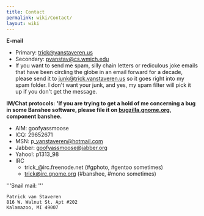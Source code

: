 ```yaml
---
title: Contact
permalink: wiki/Contact/
layout: wiki
---
```


**E-mail**

-   Primary: trick@vanstaveren.us
-   Secondary: pvanstav@cs.wmich.edu
-   If you want to send me spam, silly chain letters or rediculous joke
    emails that have been circling the globe in an email forward for a
    decade, please send it to junk@trick.vanstaveren.us so it goes right
    into my spam folder. I don't want your junk, and yes, my spam filter
    will pick it up if you don't get the message.

**IM/Chat protocols:** **'If you are trying to get a hold of me
concerning a bug in some Banshee software, please file it on
[bugzilla.gnome.org](http://bugzilla.gnome.org), component banshee.**

-   AIM: goofyassmoose
-   ICQ: 29652671
-   MSN: p\_vanstaveren@hotmail.com
-   Jabber: goofyassmoose@jabber.org
-   Yahoo!: p1313\_98
-   IRC
    -   trick\_@irc.freenode.net (\#gphoto, \#gentoo sometimes)
    -   trick@irc.gnome.org (\#banshee, \#mono sometimes)

'''Snail mail: '''

`Patrick van Staveren`  
`816 W. Walnut St. Apt #202`  
`Kalamazoo, MI 49007`
